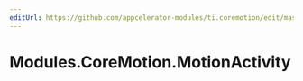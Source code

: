 ```yaml
---
editUrl: https://github.com/appcelerator-modules/ti.coremotion/edit/master/apidoc/MotionActivity.yml
---
```

# Modules.CoreMotion.MotionActivity

<TypeHeader/>

<ApiDocs/>
